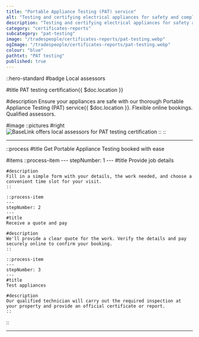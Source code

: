 ```yaml
---
title: "Portable Appliance Testing (PAT) service"
alt: "Testing and certifying electrical appliances for safety and compliance"
description: "Testing and certifying electrical appliances for safety and compliance"
category: "certificates-reports"
subcategory: "pat-testing"
image: "/tradespeople/certificates-reports/pat-testing.webp"
ogImage: "/tradespeople/certificates-reports/pat-testing.webp"
colour: "blue"
pathtxt: "PAT testing"
published: true
---
```


::hero-standard
#badge
Local assessors

#title
PAT testing certification{{ $doc.location }}

#description
Ensure your appliances are safe with our thorough Portable Appliance Testing (PAT) service{{ $doc.location }}. Flexible online bookings. Qualified assessors.

#image
    ::pictures
    #right
    ![BaseLink offers local assessors for PAT testing certification](/tradespeople/certificates-reports/pat-testing.webp)
    ::
::

---

::process
#title
Get Portable Appliance Testing booked with ease

#items
    ::process-item
    ---
    stepNumber: 1
    ---
    #title
    Provide job details

    #description
    Fill in a simple form with your details, the work needed, and choose a convenient time slot for your visit.
    ::
    
    ::process-item
    ---
    stepNumber: 2
    ---
    #title
    Receive a quote and pay

    #description
    We'll provide a clear quote for the work. Verify the details and pay securely online to confirm your booking.
    ::

    ::process-item
    ---
    stepNumber: 3
    ---
    #title
    Test appliances

    #description
    Our qualified technician will carry out the required inspection at your property and provide an official certificate or report.
    ::
::

---
